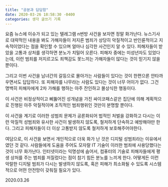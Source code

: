 ```yaml
---
title: "공분과 답답함"
date: 2020-03-26 18:58:30 -0400
categories: 생각 글쓰기 기록
---
```


요즘 뉴스에 이슈가 되고 있는 텔레그램 n번방 사건을 보자면 정말 화가난다.
뉴스기사로 대략적인 내용을 봐도 가해자들이 저지른 범죄가 상당히 악질적이고 반인륜적이고 지속적이었다는 점을 확인할 수 있으며 얼마나 심각한 사건인지 알 수 있다.
피해자들이 받았을 고통과 상처를 생각하면 분노가 치밀어 오른다.
피해자 중에는 미성년자도 있었다는데, 이런 범죄를 저지르고도 죄책감도 못느끼는 가해자들이 많다는 것이 믿기지 않을 뿐이다.

그리고 이번 사건을 남녀간의 갈등으로 몰아가는 사람들이 있다는 것이 한편으론 안타까우면서도 답답하다. 또 피해자를 나무라는 사람도 있다는 것이 너무 어이가 없다.
그건 명백히 피해자에게 2차 가해를 행하는 아주 잔인하고 몰상식한 행동이다.

이 사건은 비정상적이고 삐뚫어진 성개념을 가진 싸이코패스같은 집단에 의해 계획적으로 진행된 아주 악질적이며 조직적인 범죄행위인 것만이 분명할 뿐이다.

이 사건을 계기로 이러한 성범죄 문제가 공론화되어 법적인 처벌을 강화하고 다시는 이런 악질적 성범죄와 유사한 사건이 발생하지 않도록, 철저하게 단속하고 예방해야만 한다.
그리고 피해자들이 더 이상 고통받지 않도록 철저하게 보호해주어야한다.

여담으로, 이 사건을 보면서 개인적으로 더욱 화가 난 것은 디지털 성범죄라는 이유에서였던 것 같다.
사람들에게 도움을 주어도 모자랄 IT 기술이 이러한 범죄에 사용당했다는 것이 너무 화가난다. 인터넷이라는 익명성에 숨어서, 컴퓨터의 기술로 피해자들에게 평생 상처를 주는 범죄를 저질렀다는 점이 참기 힘든 분노를 느끼게 한다.
어떻게든 이런 악랄한 디지털 범죄가 다시는 발생하지 않도록, 혹은 피해가 최소화될 수 있도록 시스템적으로 어떤 안전망이 갖춰질 필요가 있다.

2020.03.26
